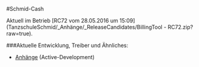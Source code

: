 #Schmid-Cash

Aktuell im Betrieb [RC72 vom 28.05.2016 um 15:09](TanzschuleSchmid/_Anhänge/_ReleaseCandidates/BillingTool - RC72.zip?raw=true).

###Aktuelle Entwicklung, Treiber und Ähnliches:
* [Anhänge](https://github.com/cssack/ProjectSchmid/tree/Active-Development/TanzschuleSchmid/_Anh%C3%A4nge) (Active-Development)
